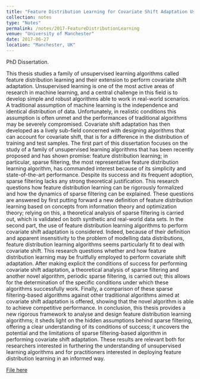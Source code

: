 ```yaml
---
title: "Feature Distribution Learning for Covariate Shift Adaptation Using Sparse Filtering"
collection: notes
type: "Notes"
permalink: /notes/2017-FeatureDistributionLearning
venue: "University of Manchester"
date: 2017-06-27
location: "Manchester, UK"
---
```


PhD Dissertation.

This thesis studies a family of unsupervised learning algorithms called feature distribution learning and their extension to perform covariate shift adaptation. Unsupervised learning is one of the most active areas of research in machine learning, and a central challenge in this field is to develop simple and robust algorithms able to work in real-world scenarios. A traditional assumption of machine learning is the independence and identical distribution of data. Unfortunately, in realistic conditions this assumption is often unmet and the performances of traditional algorithms may be severely compromised. Covariate shift adaptation has then developed as a lively sub-field concerned with designing algorithms that can account for covariate shift, that is for a difference in the distribution of training and test samples.
The first part of this dissertation focuses on the study of a family of unsupervised learning algorithms that has been recently proposed and has shown promise: feature distribution learning; in particular, sparse filtering, the most representative feature distribution learning algorithm, has commanded interest because of its simplicity and state-of-the-art performance. Despite its success and its frequent adoption, sparse filtering lacks any strong theoretical justification. This research questions how feature distribution learning can be rigorously formalized and how the dynamics of sparse filtering can be explained. These questions are answered by first putting forward a new definition of feature distribution learning based on concepts from information theory and optimization theory; relying on this, a theoretical analysis of sparse filtering is carried out, which is validated on both synthetic and real-world data sets. In the second part, the use of feature distribution learning algorithms to perform covariate shift adaptation is considered. Indeed, because of their definition and apparent insensitivity to the problem of modelling data distributions, feature distribution learning algorithms seems particularly fit to deal with covariate shift. This research questions whether and how feature distribution learning may be fruitfully employed to perform covariate shift adaptation. After making explicit the conditions of success for performing covariate shift adaptation, a theoretical analysis of sparse filtering and another novel algorithm, periodic sparse filtering, is carried out; this allows for the determination of the specific conditions under which these algorithms successfully work. Finally, a comparison of these sparse filtering-based algorithms against other traditional algorithms aimed at covariate shift adaptation is offered, showing that the novel algorithm is able to achieve competitive performance.
In conclusion, this thesis provides a new rigorous framework to analyse and design feature distribution learning algorithms; it sheds light on the hidden assumptions behind sparse filtering, offering a clear understanding of its conditions of success; it uncovers the potential and the limitations of sparse filtering-based algorithm in performing covariate shift adaptation. These results are relevant both for researchers interested in furthering the understanding of unsupervised learning algorithms and for practitioners interested in deploying feature distribution learning in an informed way.

[File here](FeatureDistributionLearning.pdf)
